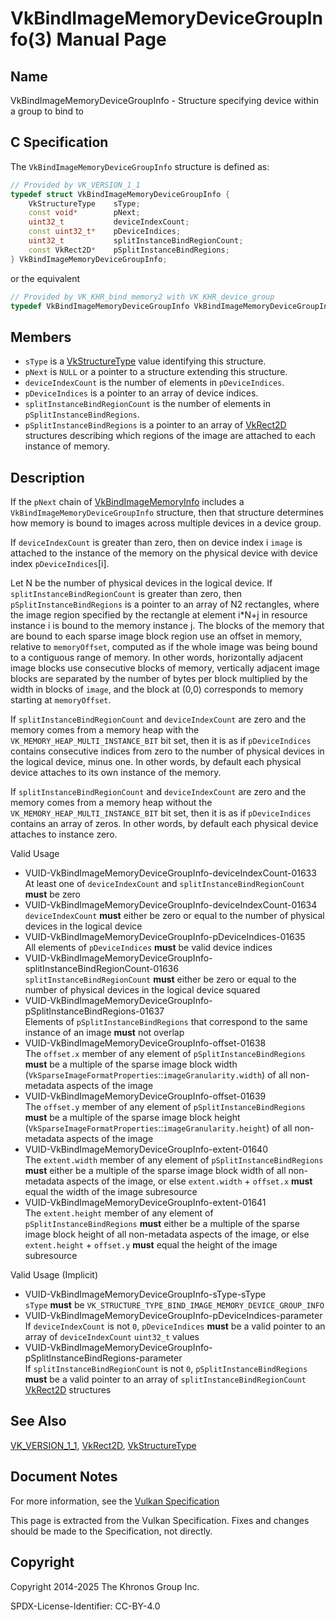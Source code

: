 # VkBindImageMemoryDeviceGroupInfo(3) Manual Page

## Name

VkBindImageMemoryDeviceGroupInfo - Structure specifying device within a group to bind to



## [](#_c_specification)C Specification

The `VkBindImageMemoryDeviceGroupInfo` structure is defined as:

```c++
// Provided by VK_VERSION_1_1
typedef struct VkBindImageMemoryDeviceGroupInfo {
    VkStructureType    sType;
    const void*        pNext;
    uint32_t           deviceIndexCount;
    const uint32_t*    pDeviceIndices;
    uint32_t           splitInstanceBindRegionCount;
    const VkRect2D*    pSplitInstanceBindRegions;
} VkBindImageMemoryDeviceGroupInfo;
```

or the equivalent

```c++
// Provided by VK_KHR_bind_memory2 with VK_KHR_device_group
typedef VkBindImageMemoryDeviceGroupInfo VkBindImageMemoryDeviceGroupInfoKHR;
```

## [](#_members)Members

- `sType` is a [VkStructureType](https://registry.khronos.org/vulkan/specs/latest/man/html/VkStructureType.html) value identifying this structure.
- `pNext` is `NULL` or a pointer to a structure extending this structure.
- `deviceIndexCount` is the number of elements in `pDeviceIndices`.
- `pDeviceIndices` is a pointer to an array of device indices.
- `splitInstanceBindRegionCount` is the number of elements in `pSplitInstanceBindRegions`.
- `pSplitInstanceBindRegions` is a pointer to an array of [VkRect2D](https://registry.khronos.org/vulkan/specs/latest/man/html/VkRect2D.html) structures describing which regions of the image are attached to each instance of memory.

## [](#_description)Description

If the `pNext` chain of [VkBindImageMemoryInfo](https://registry.khronos.org/vulkan/specs/latest/man/html/VkBindImageMemoryInfo.html) includes a `VkBindImageMemoryDeviceGroupInfo` structure, then that structure determines how memory is bound to images across multiple devices in a device group.

If `deviceIndexCount` is greater than zero, then on device index i `image` is attached to the instance of the memory on the physical device with device index `pDeviceIndices`\[i].

Let N be the number of physical devices in the logical device. If `splitInstanceBindRegionCount` is greater than zero, then `pSplitInstanceBindRegions` is a pointer to an array of N2 rectangles, where the image region specified by the rectangle at element i\*N+j in resource instance i is bound to the memory instance j. The blocks of the memory that are bound to each sparse image block region use an offset in memory, relative to `memoryOffset`, computed as if the whole image was being bound to a contiguous range of memory. In other words, horizontally adjacent image blocks use consecutive blocks of memory, vertically adjacent image blocks are separated by the number of bytes per block multiplied by the width in blocks of `image`, and the block at (0,0) corresponds to memory starting at `memoryOffset`.

If `splitInstanceBindRegionCount` and `deviceIndexCount` are zero and the memory comes from a memory heap with the `VK_MEMORY_HEAP_MULTI_INSTANCE_BIT` bit set, then it is as if `pDeviceIndices` contains consecutive indices from zero to the number of physical devices in the logical device, minus one. In other words, by default each physical device attaches to its own instance of the memory.

If `splitInstanceBindRegionCount` and `deviceIndexCount` are zero and the memory comes from a memory heap without the `VK_MEMORY_HEAP_MULTI_INSTANCE_BIT` bit set, then it is as if `pDeviceIndices` contains an array of zeros. In other words, by default each physical device attaches to instance zero.

Valid Usage

- [](#VUID-VkBindImageMemoryDeviceGroupInfo-deviceIndexCount-01633)VUID-VkBindImageMemoryDeviceGroupInfo-deviceIndexCount-01633  
  At least one of `deviceIndexCount` and `splitInstanceBindRegionCount` **must** be zero
- [](#VUID-VkBindImageMemoryDeviceGroupInfo-deviceIndexCount-01634)VUID-VkBindImageMemoryDeviceGroupInfo-deviceIndexCount-01634  
  `deviceIndexCount` **must** either be zero or equal to the number of physical devices in the logical device
- [](#VUID-VkBindImageMemoryDeviceGroupInfo-pDeviceIndices-01635)VUID-VkBindImageMemoryDeviceGroupInfo-pDeviceIndices-01635  
  All elements of `pDeviceIndices` **must** be valid device indices
- [](#VUID-VkBindImageMemoryDeviceGroupInfo-splitInstanceBindRegionCount-01636)VUID-VkBindImageMemoryDeviceGroupInfo-splitInstanceBindRegionCount-01636  
  `splitInstanceBindRegionCount` **must** either be zero or equal to the number of physical devices in the logical device squared
- [](#VUID-VkBindImageMemoryDeviceGroupInfo-pSplitInstanceBindRegions-01637)VUID-VkBindImageMemoryDeviceGroupInfo-pSplitInstanceBindRegions-01637  
  Elements of `pSplitInstanceBindRegions` that correspond to the same instance of an image **must** not overlap
- [](#VUID-VkBindImageMemoryDeviceGroupInfo-offset-01638)VUID-VkBindImageMemoryDeviceGroupInfo-offset-01638  
  The `offset.x` member of any element of `pSplitInstanceBindRegions` **must** be a multiple of the sparse image block width (`VkSparseImageFormatProperties`::`imageGranularity.width`) of all non-metadata aspects of the image
- [](#VUID-VkBindImageMemoryDeviceGroupInfo-offset-01639)VUID-VkBindImageMemoryDeviceGroupInfo-offset-01639  
  The `offset.y` member of any element of `pSplitInstanceBindRegions` **must** be a multiple of the sparse image block height (`VkSparseImageFormatProperties`::`imageGranularity.height`) of all non-metadata aspects of the image
- [](#VUID-VkBindImageMemoryDeviceGroupInfo-extent-01640)VUID-VkBindImageMemoryDeviceGroupInfo-extent-01640  
  The `extent.width` member of any element of `pSplitInstanceBindRegions` **must** either be a multiple of the sparse image block width of all non-metadata aspects of the image, or else `extent.width` + `offset.x` **must** equal the width of the image subresource
- [](#VUID-VkBindImageMemoryDeviceGroupInfo-extent-01641)VUID-VkBindImageMemoryDeviceGroupInfo-extent-01641  
  The `extent.height` member of any element of `pSplitInstanceBindRegions` **must** either be a multiple of the sparse image block height of all non-metadata aspects of the image, or else `extent.height` + `offset.y` **must** equal the height of the image subresource

Valid Usage (Implicit)

- [](#VUID-VkBindImageMemoryDeviceGroupInfo-sType-sType)VUID-VkBindImageMemoryDeviceGroupInfo-sType-sType  
  `sType` **must** be `VK_STRUCTURE_TYPE_BIND_IMAGE_MEMORY_DEVICE_GROUP_INFO`
- [](#VUID-VkBindImageMemoryDeviceGroupInfo-pDeviceIndices-parameter)VUID-VkBindImageMemoryDeviceGroupInfo-pDeviceIndices-parameter  
  If `deviceIndexCount` is not `0`, `pDeviceIndices` **must** be a valid pointer to an array of `deviceIndexCount` `uint32_t` values
- [](#VUID-VkBindImageMemoryDeviceGroupInfo-pSplitInstanceBindRegions-parameter)VUID-VkBindImageMemoryDeviceGroupInfo-pSplitInstanceBindRegions-parameter  
  If `splitInstanceBindRegionCount` is not `0`, `pSplitInstanceBindRegions` **must** be a valid pointer to an array of `splitInstanceBindRegionCount` [VkRect2D](https://registry.khronos.org/vulkan/specs/latest/man/html/VkRect2D.html) structures

## [](#_see_also)See Also

[VK\_VERSION\_1\_1](https://registry.khronos.org/vulkan/specs/latest/man/html/VK_VERSION_1_1.html), [VkRect2D](https://registry.khronos.org/vulkan/specs/latest/man/html/VkRect2D.html), [VkStructureType](https://registry.khronos.org/vulkan/specs/latest/man/html/VkStructureType.html)

## [](#_document_notes)Document Notes

For more information, see the [Vulkan Specification](https://registry.khronos.org/vulkan/specs/latest/html/vkspec.html#VkBindImageMemoryDeviceGroupInfo)

This page is extracted from the Vulkan Specification. Fixes and changes should be made to the Specification, not directly.

## [](#_copyright)Copyright

Copyright 2014-2025 The Khronos Group Inc.

SPDX-License-Identifier: CC-BY-4.0